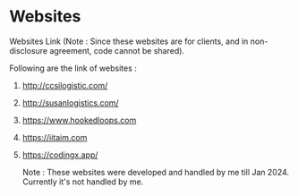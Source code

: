 # Websites
Websites Link (Note : Since these websites are for clients, and in non-disclosure agreement, code cannot be shared).

Following are the link of websites : 
1. http://ccsilogistic.com/
2. http://susanlogistics.com/
3. https://www.hookedloops.com
4. https://iitaim.com
5. https://codingx.app/

   Note : These websites were developed and handled by me till Jan 2024. Currently it's not handled by me.
